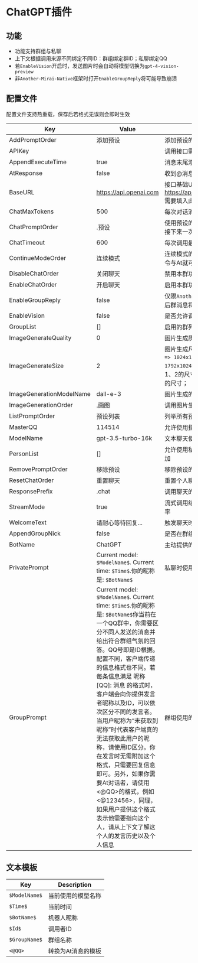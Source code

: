 # ChatGPT插件

## 功能
- 功能支持群组与私聊
- 上下文根据调用来源不同绑定不同ID：群组绑定群ID；私聊绑定QQ
- 若`EnableVision`开启时，发送图片时会自动将模型切换为`gpt-4-vision-preview`
- 非`Another-Mirai-Native`框架时打开`EnableGroupReply`将可能导致崩溃

## 配置文件
配置文件支持热重载，保存后若格式无误则会即时生效

| Key                        | Value | Description                              |
|----------------------------|-------|------------------------------------------|
| AddPromptOrder             | 添加预设 | 添加预设的指令 |
| APIKey                     |       | 调用接口需要的Key |
| AppendExecuteTime          | true | 消息末尾添加执行时间 |
| AtResponse                 | false | 收到@消息时触发回复 |
| BaseURL                    | https://api.openai.com | 接口基础Url，例如：https://api.openai.com/v1/chat/completions 需要填入此处的为https://api.openai.com |
| ChatMaxTokens              | 500 | 每次对话消费的最大Token数 |
| ChatPromptOrder            | .预设 | 使用预设的指令，触发后，使用指令的用户在接下来一次对话将会使用预设 |
| ChatTimeout                | 600 | 每次调用最大的超时时长 单位s |
| ContinueModeOrder          | 连续模式 | 连续模式的指令，使用指令的用户无需触发指令与At就可以触发聊天功能 |
| DisableChatOrder           | 关闭聊天 | 禁用本群功能的指令，仅限`MasterQQ`用户调用 |
| EnableChatOrder            | 开启聊天 | 启用本群功能的指令，仅限`MasterQQ`用户调用 |
| EnableGroupReply           | false | 仅限`Another-Mirai-Native`兼容框架，启用之后群消息将会使用回复 |
| EnableVision               | false | 是否允许调用`gpt-4-vision-preview`模型 |
| GroupList                  | [] | 启用的群列表 |
| ImageGenerateQuality       | 0 | 图片生成质量：`1 => HD` `0 => Standard` |
| ImageGenerateSize          | 2 | 图片生成尺寸：`0 => 256x256` `1 => 512x512` `2 => 1024x1024` `3 => 1024x1792` `4 => 1792x1024` 注意：`dall-e-2`模型只可使用0、1、2的尺寸；`dall-e-3`模型只可使用2、3、4的尺寸； |
| ImageGenerationModelName   | dall-e-3 | 图片生成的模型 |
| ImageGenerationOrder       | .画图 | 调用图片生成的指令 |
| ListPromptOrder            | 预设列表 | 列举所有预设的指令 |
| MasterQQ                   | 114514 | 允许使用指令开启、关闭群组功能的QQ |
| ModelName                  | gpt-3.5-turbo-16k | 文本聊天使用的模型 |
| PersonList                 | [] | 允许使用私聊触发聊天的QQ列表，需要手动添加 |
| RemovePromptOrder          | 移除预设 | 移除预设的指令 |
| ResetChatOrder             | 重置聊天 | 重置个人聊天上下文指令 |
| ResponsePrefix             | .chat | 调用聊天的前缀之类 |
| StreamMode                 | true | 流式调用结果，启用后可提降低调用失败的概率 |
| WelcomeText                | 请耐心等待回复... | 触发聊天时发送的文本 |
| AppendGroupNick            | false | 是否在群组对话时附加对话者的昵称与QQ |
| BotName                    | ChatGPT | 主动提供的机器人昵称 |
| PrivatePrompt              | Current model: `$ModelName$`. Current time: `$Time$`.你的昵称是: `$BotName$` | 私聊时使用的Prompt |
| GroupPrompt                | Current model: `$ModelName$`. Current time: `$Time$`.你的昵称是: `$BotName$`你当前在一个QQ群中，你需要区分不同人发送的消息并给出符合群组气氛的回答。QQ号即是ID根据。配置不同，客户端传递的信息格式也不同。若每条信息满足 昵称[QQ]: 消息 的格式时，客户端会向你提供发言者昵称以及ID，可以依次区分不同的发言者。当用户昵称为“未获取到昵称”时代表客户端真的无法获取此用户的昵称，请使用ID区分。你在发言时无需附加这个格式，只需要回复信息即可。另外，如果你需要At对话者，请使用<@QQ>的格式，例如<@123456>，同理，如果用户提供这个格式表示他需要指向这个人，请从上下文了解这个人的发言历史以及个人信息 | 群组使用的Prompt |

## 文本模板
| Key                        | Description                              |
|----------------------------|------------------------------------------|
|`$ModelName$`|当前使用的模型名称|
|`$Time$`|当前时间|
|`$BotName$`|机器人昵称|
|`$Id$`|调用者ID|
|`$GroupName$`|群组名称|
|`<@QQ>`|转换为At消息的模板|
